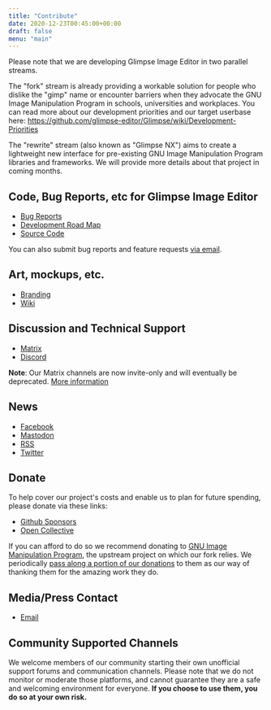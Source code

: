 ```yaml
---
title: "Contribute"
date: 2020-12-23T00:45:00+00:00
draft: false
menu: "main"
---
```

Please note that we are developing Glimpse Image Editor in two parallel streams.

The "fork" stream is already providing a workable solution for people who dislike the "gimp" name or encounter barriers when they advocate the GNU Image Manipulation Program in schools, universities and workplaces. You can read more about our development priorities and our target userbase here: https://github.com/glimpse-editor/Glimpse/wiki/Development-Priorities

The "rewrite" stream (also known as "Glimpse NX") aims to create a lightweight new interface for pre-existing GNU Image Manipulation Program libraries and frameworks. We will provide more details about that project in coming months.

## Code, Bug Reports, etc for Glimpse Image Editor
 * [Bug Reports](https://github.com/glimpse-editor/Glimpse/issues)
 * [Development Road Map](https://github.com/glimpse-editor/Glimpse/milestones)
 * [Source Code](https://github.com/glimpse-editor/Glimpse)

 You can also submit bug reports and feature requests [via email](mailto:glimpse-editor@fire.fundersclub.com).

## Art, mockups, etc.
 * [Branding](https://github.com/glimpse-editor/branding)
 * [Wiki](https://wiki.glimpse-editor.org/)

## Discussion and Technical Support
 * [Matrix](https://matrix.to/#/#glimpse:matrix.org)
 * [Discord](https://discord.gg/hZhRceq)

**Note**: Our Matrix channels are now invite-only and will eventually be deprecated. [More information](/about/#why-are-you-deprecating-your-matrix-channels)

## News
 * [Facebook](https://fb.me/glimpse.editor)
 * [Mastodon](https://mastodon.art/@glimpse)
 * [RSS](../posts/index.xml)
 * [Twitter](https://twitter.com/glimpse_editor)

## Donate
To help cover our project's costs and enable us to plan for future spending, please donate via these links:
 * [Github Sponsors](https://github.com/sponsors/glimpse-editor)
 * [Open Collective](https://opencollective.com/glimpse)

 If you can afford to do so we recommend donating to [GNU Image Manipulation Program](https://www.gimp.org/donating/), the upstream project on which our fork relies. We periodically [pass along a portion of our donations](https://opencollective.com/glimpse/expenses?tag=donation) to them as our way of thanking them for the amazing work they do.

 ## Media/Press Contact
 * [Email](mailto:glimpse.editor@icloud.com)

## Community Supported Channels
We welcome members of our community starting their own unofficial support forums and communication channels.
Please note that we do not monitor or moderate those platforms, and cannot guarantee they are a safe and welcoming environment for everyone. **If you choose to use them, you do so at your own risk.**
